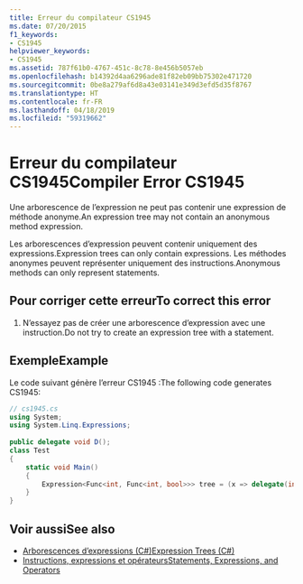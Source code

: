 ```yaml
---
title: Erreur du compilateur CS1945
ms.date: 07/20/2015
f1_keywords:
- CS1945
helpviewer_keywords:
- CS1945
ms.assetid: 787f61b0-4767-451c-8c78-8e456b5057eb
ms.openlocfilehash: b14392d4aa6296ade81f82eb09bb75302e471720
ms.sourcegitcommit: 0be8a279af6d8a43e03141e349d3efd5d35f8767
ms.translationtype: HT
ms.contentlocale: fr-FR
ms.lasthandoff: 04/18/2019
ms.locfileid: "59319662"
---
```

# <a name="compiler-error-cs1945"></a><span data-ttu-id="1ca39-102">Erreur du compilateur CS1945</span><span class="sxs-lookup"><span data-stu-id="1ca39-102">Compiler Error CS1945</span></span>
<span data-ttu-id="1ca39-103">Une arborescence de l’expression ne peut pas contenir une expression de méthode anonyme.</span><span class="sxs-lookup"><span data-stu-id="1ca39-103">An expression tree may not contain an anonymous method expression.</span></span>  
  
 <span data-ttu-id="1ca39-104">Les arborescences d’expression peuvent contenir uniquement des expressions.</span><span class="sxs-lookup"><span data-stu-id="1ca39-104">Expression trees can only contain expressions.</span></span> <span data-ttu-id="1ca39-105">Les méthodes anonymes peuvent représenter uniquement des instructions.</span><span class="sxs-lookup"><span data-stu-id="1ca39-105">Anonymous methods can only represent statements.</span></span>  
  
## <a name="to-correct-this-error"></a><span data-ttu-id="1ca39-106">Pour corriger cette erreur</span><span class="sxs-lookup"><span data-stu-id="1ca39-106">To correct this error</span></span>  
  
1. <span data-ttu-id="1ca39-107">N’essayez pas de créer une arborescence d’expression avec une instruction.</span><span class="sxs-lookup"><span data-stu-id="1ca39-107">Do not try to create an expression tree with a statement.</span></span>  
  
## <a name="example"></a><span data-ttu-id="1ca39-108">Exemple</span><span class="sxs-lookup"><span data-stu-id="1ca39-108">Example</span></span>  
 <span data-ttu-id="1ca39-109">Le code suivant génère l’erreur CS1945 :</span><span class="sxs-lookup"><span data-stu-id="1ca39-109">The following code generates CS1945:</span></span>  
  
```csharp  
// cs1945.cs  
using System;  
using System.Linq.Expressions;  
  
public delegate void D();  
class Test  
{  
    static void Main()  
    {  
        Expression<Func<int, Func<int, bool>>> tree = (x => delegate(int i) { return true; }); // CS1945  
    }  
}  
```  
  
## <a name="see-also"></a><span data-ttu-id="1ca39-110">Voir aussi</span><span class="sxs-lookup"><span data-stu-id="1ca39-110">See also</span></span>

- [<span data-ttu-id="1ca39-111">Arborescences d’expressions (C#)</span><span class="sxs-lookup"><span data-stu-id="1ca39-111">Expression Trees (C#)</span></span>](../programming-guide/concepts/expression-trees/index.md)
- [<span data-ttu-id="1ca39-112">Instructions, expressions et opérateurs</span><span class="sxs-lookup"><span data-stu-id="1ca39-112">Statements, Expressions, and Operators</span></span>](../../csharp/programming-guide/statements-expressions-operators/index.md)
